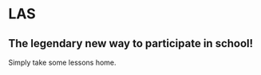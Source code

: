 <h1>LAS</h1>
<h2>The legendary new way to participate in school!</h2>

Simply take some lessons home.
